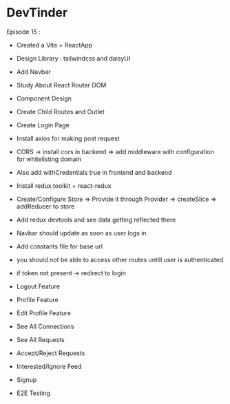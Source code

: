# DevTinder

Episode 15 : 

- Created a Vite + ReactApp
- Design Library : tailwindcss and daisyUI
- Add Navbar
- Study About React Router DOM
- Component Design
- Create Child Routes and Outlet
- Create Login Page 
- Install axios for making post request
- CORS -> install cors in backend => add middleware with configuration for whitelisting domain 
- Also add withCredentials true in frontend and backend
- Install redux toolkit + react-redux
- Create/Configure Store => Provide it through Provider => createSlice => addReducer to store
- Add redux devtools and see data getting reflected there
- Navbar should update as soon as user logs in 
- Add constants file for base url
- you should not be able to access other routes untill user is authenticated
- if token not present -> redirect to login
- Logout  Feature
- Profile Feature
- Edit Profile Feature
- See All Connections
- See All Requests
- Accept/Reject Requests
- Interested/Ignore Feed

- Signup
- E2E Testing
